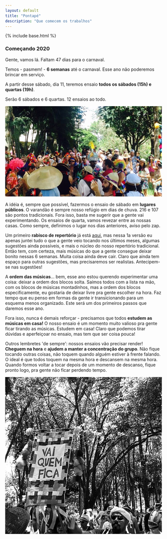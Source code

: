 ```yaml
---
layout: default
title: "Pontapé"
description: "Que comecem os trabalhos"
---
```

{% include base.html %}

### Começando 2020

Gente, vamos lá. Faltam 47 dias para o carnaval.

Temos - pasmem! - **6 semanas** até o carnaval. Esse ano não poderemos brincar em serviço.

A partir desse sábado, dia 11, teremos ensaio **todos os sábados (15h) e quartas (19h)**.

Serão 6 sábados e 6 quartas. 12 ensaios ao todo.

<img src='/img/fotos_2015/foto1.jpg'/>

A idéia é, sempre que possível, fazermos o ensaio de sábado em **lugares públicos**. O varandão é sempre nosso refúgio em dias de chuva. 216 e 107 são pontos tradicionais. Fora isso, basta me sugerir que a gente vai experimentando. Os ensaios de quarta, vamos revezar entre as nossas casas. Como sempre, definimos o lugar nos dias anteriores, aviso pelo zap.

Um primeiro **rabisco de repertório** já está [aqui](/repertorio), mas nessa 1a versão eu apenas juntei tudo o que a gente veio tocando nos últimos meses, algumas sugestões ainda possíveis, e mais o núcleo do nosso repertório tradicional. Então tem, com certeza, mais músicas do que a gente consegue deixar bonito nessas 6 semanas. Muita coisa ainda deve cair. Claro que ainda tem espaço para outras sugestões, mas precisaremos ser realistas. Antecipem-se nas sugestões!

A **ordem das músicas**... bem, esse ano estou querendo experimentar uma coisa: deixar a ordem dos blocos solta. Saímos todos com a lista na mão, com os blocos de músicas montadinhos, mas a ordem dos blocos especificamente, eu gostaria de deixar livre pra gente escolher na hora. Faz tempo que eu penso em formas da gente ir transicionando para um esquema menos organizado. Este será um dos primeiros passos que daremos esse ano.

Fora isso, nunca é demais reforçar - precisamos que todos **estudem as músicas em casa!** O nosso ensaio é um momento muito valioso pra gente ficar tirando as músicas. Estudem em casa! Claro que podemos tirar dúvidas e aperfeiçoar no ensaio, mas tem que ser coisa pouca!

Outros lembretes 'de sempre': nossos ensaios vão precisar render! **Cheguem na hora** e **ajudem a manter a concentração do grupo**. Não fique tocando outras coisas, não toquem quando alguém estiver à frente falando. O ideal é que todos toquem na mesma hora e descansem na mesma hora. Quando formos voltar a tocar depois de um momento de descanso, fique pronto logo, pra gente não ficar perdendo tempo. 

<img src='/img/fotos_2015/foto9.jpg'/>
